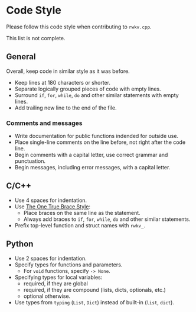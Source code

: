 # Code Style

Please follow this code style when contributing to `rwkv.cpp`.

This list is not complete.

## General

Overall, keep code in similar style as it was before.

- Keep lines at 180 characters or shorter.
- Separate logically grouped pieces of code with empty lines.
- Surround `if`, `for`, `while`, `do` and other similar statements with empty lines.
- Add trailing new line to the end of the file.

### Comments and messages

- Write documentation for public functions indended for outside use.
- Place single-line comments on the line before, not right after the code line.
- Begin comments with a capital letter, use correct grammar and punctuation.
- Begin messages, including error messages, with a capital letter.

## C/C++

- Use 4 spaces for indentation.
- Use [The One True Brace Style](https://en.wikipedia.org/wiki/Indentation_style#Variant:_1TBS_(OTBS)):
  - Place braces on the same line as the statement.
  - Always add braces to `if`, `for`, `while`, `do` and other similar statements.
- Prefix top-level function and struct names with `rwkv_`.

## Python

- Use 2 spaces for indentation.
- Specify types for functions and parameters.
  - For `void` functions, specify `-> None`.
- Specifying types for local variables:
  - required, if they are global
  - required, if they are compound (lists, dicts, optionals, etc.)
  - optional otherwise.
- Use types from `typing` (`List`, `Dict`) instead of built-in (`list`, `dict`).
